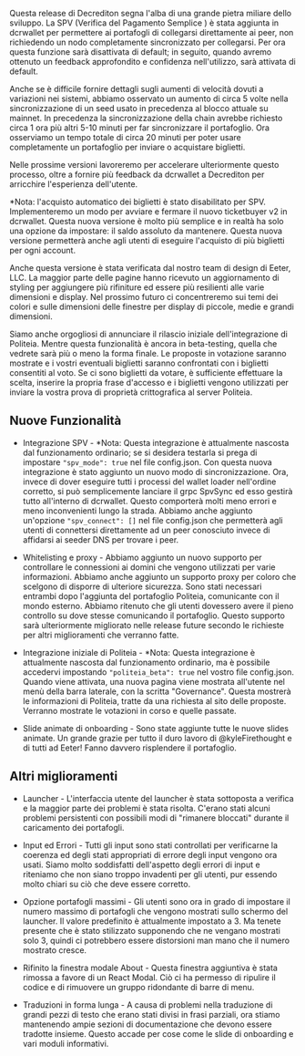 Questa release di Decrediton segna l'alba di una grande pietra miliare dello
sviluppo. La SPV (Verifica del Pagamento Semplice ) è stata aggiunta in
dcrwallet per permettere ai portafogli di collegarsi direttamente ai peer, non
richiedendo un nodo completamente sincronizzato per collegarsi. Per ora questa
funzione sarà disattivata di default; in seguito, quando avremo ottenuto un
feedback approfondito e confidenza nell'utilizzo, sarà attivata di default.

Anche se è difficile fornire dettagli sugli aumenti di velocità dovuti a
variazioni nei sistemi, abbiamo osservato un aumento di circa 5 volte nella
sincronizzazione di un seed usato in precedenza al blocco attuale su mainnet.
In precedenza la sincronizzazione della chain avrebbe richiesto circa 1 ora più
altri 5-10 minuti per far sincronizzare il portafoglio. Ora osserviamo un tempo
totale di circa 20 minuti per poter usare completamente un portafoglio per
inviare o acquistare biglietti.

Nelle prossime versioni lavoreremo per accelerare ulteriormente questo
processo, oltre a fornire più feedback da dcrwallet a Decrediton per arricchire
l'esperienza dell'utente.

*Nota: l'acquisto automatico dei biglietti è stato disabilitato per SPV.
Implementeremo un modo per avviare e fermare il nuovo ticketbuyer v2 in
dcrwallet. Questa nuova versione è molto più semplice e in realtà ha solo una
opzione da impostare: il saldo assoluto da mantenere. Questa nuova versione
permetterà anche agli utenti di eseguire l'acquisto di più biglietti per ogni
account.

Anche questa versione è stata verificata dal nostro team di design di Eeter,
LLC. La maggior parte delle pagine hanno ricevuto un aggiornamento di styling
per aggiungere più rifiniture ed essere più resilienti alle varie dimensioni e
display. Nel prossimo futuro ci concentreremo sui temi dei colori e sulle
dimensioni delle finestre per display di piccole, medie e grandi dimensioni.

Siamo anche orgogliosi di annunciare il rilascio iniziale dell'integrazione di
Politeia. Mentre questa funzionalità è ancora in beta-testing, quella che
vedrete sarà più o meno la forma finale. Le proposte in votazione saranno
mostrate e i vostri eventuali biglietti saranno confrontati con i biglietti
consentiti al voto. Se ci sono biglietti da votare, è sufficiente effettuare la
scelta, inserire la propria frase d'accesso e i biglietti vengono utilizzati
per inviare la vostra prova di proprietà crittografica al server Politeia.

## Nuove Funzionalità

- Integrazione SPV - *Nota: Questa integrazione è attualmente nascosta dal
  funzionamento ordinario; se si desidera testarla si prega di impostare
  `"spv_mode": true` nel file config.json. Con questa nuova integrazione è
  stato aggiunto un nuovo modo di sincronizzazione. Ora, invece di dover
  eseguire tutti i processi del wallet loader nell'ordine corretto, si può
  semplicemente lanciare il grpc SpvSync ed esso gestirà tutto all'interno di
  dcrwallet. Questo comporterà molti meno errori e meno inconvenienti lungo la
  strada. Abbiamo anche aggiunto un'opzione `"spv_connect": []` nel file
  config.json che permetterà agli utenti di connettersi direttamente ad un
  peer conosciuto invece di affidarsi ai seeder DNS per trovare i peer.

- Whitelisting e proxy - Abbiamo aggiunto un nuovo supporto per controllare le
  connessioni ai domini che vengono utilizzati per varie informazioni. Abbiamo
  anche aggiunto un supporto proxy per coloro che scelgono di disporre di
  ulteriore sicurezza. Sono stati necessari entrambi dopo l'aggiunta del
  portafoglio Politeia, comunicante con il mondo esterno. Abbiamo ritenuto che
  gli utenti dovessero avere il pieno controllo su dove stesse comunicando il
  portafoglio. Questo supporto sarà ulteriormente migliorato nelle release
  future secondo le richieste per altri miglioramenti che verranno fatte.

- Integrazione iniziale di Politeia - *Nota: Questa integrazione è attualmente
  nascosta dal funzionamento ordinario, ma è possibile accedervi impostando
  `"politeia_beta": true` nel vostro file config.json. Quando viene attivata,
  una nuova pagina viene mostrata all'utente nel menù della barra laterale, con
  la scritta "Governance". Questa mostrerà le informazioni di Politeia, tratte
  da una richiesta al sito delle proposte. Verranno mostrate le votazioni in
  corso e quelle passate.

- Slide animate di onboarding - Sono state aggiunte tutte le nuove slides
  animate. Un grande grazie per tutto il duro lavoro di @kyleFirethought e di
  tutti ad Eeter! Fanno davvero risplendere il portafoglio.

## Altri miglioramenti

- Launcher - L'interfaccia utente del launcher è stata sottoposta a verifica e
  la maggior parte dei problemi è stata risolta. C'erano stati alcuni problemi
  persistenti con possibili modi di "rimanere bloccati" durante il caricamento
  dei portafogli.

- Input ed Errori - Tutti gli input sono stati controllati per verificarne la
  coerenza ed degli stati appropriati di errore degli input vengono ora usati.
  Siamo molto soddisfatti dell'aspetto degli errori di input e riteniamo che
  non siano troppo invadenti per gli utenti, pur essendo molto chiari su ciò
  che deve essere corretto.

- Opzione portafogli massimi - Gli utenti sono ora in grado di impostare il
  numero massimo di portafogli che vengono mostrati sullo schermo del launcher.
  Il valore predefinito è attualmente impostato a 3. Ma tenete presente che è
  stato stilizzato supponendo che ne vengano mostrati solo 3, quindi ci
  potrebbero essere distorsioni man mano che il numero mostrato cresce.

- Rifinito la finestra modale About - Questa finestra aggiuntiva è stata
  rimossa a favore di un React Modal. Ciò ci ha permesso di ripulire il codice
  e di rimuovere un gruppo ridondante di barre di menu.

- Traduzioni in forma lunga - A causa di problemi nella traduzione di grandi
  pezzi di testo che erano stati divisi in frasi parziali, ora stiamo
  mantenendo ampie sezioni di documentazione che devono essere tradotte
  insieme. Questo accade per cose come le slide di onboarding e vari moduli
  informativi.
